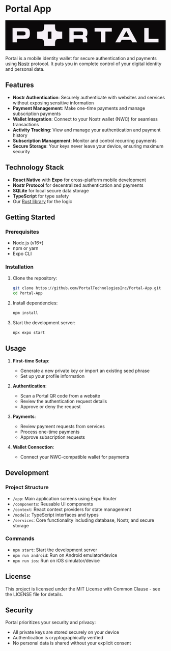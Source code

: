 # Portal App

![Portal App](https://github.com/PortalTechnologiesInc/.github/raw/main/profile/logoFull.png?raw=true)

Portal is a mobile identity wallet for secure authentication and payments using [Nostr](https://nostr.com) protocol. It puts you in complete control of your digital identity and personal data.

## Features

- **Nostr Authentication**: Securely authenticate with websites and services without exposing sensitive information
- **Payment Management**: Make one-time payments and manage subscription payments
- **Wallet Integration**: Connect to your Nostr wallet (NWC) for seamless transactions
- **Activity Tracking**: View and manage your authentication and payment history
- **Subscription Management**: Monitor and control recurring payments
- **Secure Storage**: Your keys never leave your device, ensuring maximum security

## Technology Stack

- **React Native** with **Expo** for cross-platform mobile development
- **Nostr Protocol** for decentralized authentication and payments
- **SQLite** for local secure data storage
- **TypeScript** for type safety
- Our [Rust library](https://github.com/PortalTechnologiesInc/lib) for the logic

## Getting Started

### Prerequisites

- Node.js (v16+)
- npm or yarn
- Expo CLI

### Installation

1. Clone the repository:

   ```bash
   git clone https://github.com/PortalTechnologiesInc/Portal-App.git
   cd Portal-App
   ```

2. Install dependencies:

   ```bash
   npm install
   ```

3. Start the development server:
   ```bash
   npx expo start
   ```

## Usage

1. **First-time Setup**:

   - Generate a new private key or import an existing seed phrase
   - Set up your profile information

2. **Authentication**:

   - Scan a Portal QR code from a website
   - Review the authentication request details
   - Approve or deny the request

3. **Payments**:

   - Review payment requests from services
   - Process one-time payments
   - Approve subscription requests

4. **Wallet Connection**:
   - Connect your NWC-compatible wallet for payments

## Development

### Project Structure

- `/app`: Main application screens using Expo Router
- `/components`: Reusable UI components
- `/context`: React context providers for state management
- `/models`: TypeScript interfaces and types
- `/services`: Core functionality including database, Nostr, and secure storage

### Commands

- `npm start`: Start the development server
- `npm run android`: Run on Android emulator/device
- `npm run ios`: Run on iOS simulator/device

## License

This project is licensed under the MIT License with Common Clause - see the LICENSE file for details.

## Security

Portal prioritizes your security and privacy:

- All private keys are stored securely on your device
- Authentication is cryptographically verified
- No personal data is shared without your explicit consent
